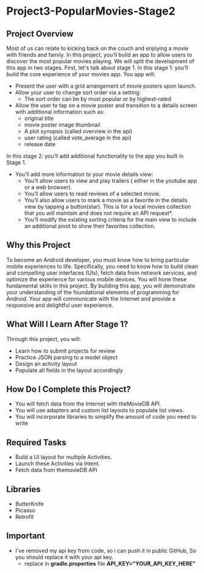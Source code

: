 # Project3-PopularMovies-Stage2

## Project Overview
Most of us can relate to kicking back on the couch and enjoying a movie with friends and family. In this project, you’ll build an app to allow users to discover the most popular movies playing. We will split the development of this app in two stages. First, let's talk about stage 1.
In this stage 1: you’ll build the core experience of your movies app.
You app will:
* Present the user with a grid arrangement of movie posters upon launch.
* Allow your user to change sort order via a setting:
  * The sort order can be by most popular or by highest-rated
* Allow the user to tap on a movie poster and transition to a details screen with additional information such as:
  * original title
  * movie poster image thumbnail
  * A plot synopsis (called overview in the api)
  * user rating (called vote_average in the api)
  * release date
  
In this stage 2: you’ll add additional functionality to the app you built in Stage 1.

* You’ll add more information to your movie details view:
  * You’ll allow users to view and play trailers ( either in the youtube app or a web browser).
  * You’ll allow users to read reviews of a selected movie.
  * You’ll also allow users to mark a movie as a favorite in the details view by tapping a button(star). This is for a local movies collection that you will maintain and does not require an API request*.
  * You’ll modify the existing sorting criteria for the main view to include an additional pivot to show their favorites collection.



## Why this Project

To become an Android developer, you must know how to bring particular mobile experiences to life. Specifically, you need to know how to build clean and compelling user interfaces (UIs), fetch data from network services, and optimize the experience for various mobile devices. You will hone these fundamental skills in this project.
By building this app, you will demonstrate your understanding of the foundational elements of programming for Android. Your app will communicate with the Internet and provide a responsive and delightful user experience.

## What Will I Learn After Stage 1?
Through this project, you will:
- Learn how to submit projects for review
- Practice JSON parsing to a model object
- Design an activity layout
- Populate all fields in the layout accordingly

## How Do I Complete this Project?
- You will fetch data from the Internet with theMovieDB API.
- You will use adapters and custom list layouts to populate list views.
- You will incorporate libraries to simplify the amount of code you need to write

## Required Tasks
- Build a UI layout for multiple Activities.
- Launch these Activities via Intent.
- Fetch data from themovieDB API

## Libraries
- ButterKnife
- Picasso
- Retrofit


## Important 
* I've removed my api key from code, so i can push it in public GitHub, So you should replace it with your api key.
  * replace in **gradle.properties** file **API_KEY="YOUR_API_KEY_HERE"**
